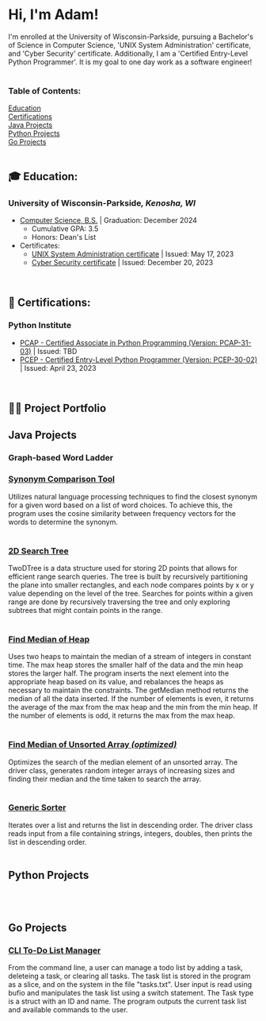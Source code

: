 <!-- Header -->
<h1>Hi, I'm Adam!</h1>


<!-- Brief Introduction -->
I'm enrolled at the University of Wisconsin-Parkside, pursuing a Bachelor's of Science in Computer Science, 'UNIX System Administration' certificate, and 'Cyber Security' certificate. Additionally, I am a 'Certified Entry-Level Python Programmer'. It is my goal to one day work as a software engineer! <br><br>


<!-- Table of Contents -->
<h3>Table of Contents:</h3>
<a href="#EducationLink">Education</a> <br>
<a href="#CertificationLink">Certifications</a> <br>
<a href="#JavaLink">Java Projects</a> <br>
<a href="#PythonLink">Python Projects</a> <br>
<a href="#GoLink">Go Projects</a> <br><br>



<!-- Eduction Overview -->
<a id="EducationLink"><h2>🎓 Education:</h2></a>
<h3>University of Wisconsin-Parkside<i>, Kenosha, WI</i></h3>

- [Computer Science, B.S.](https://www.uwp.edu/learn/programs/computersciencemajor.cfm) | Graduation: December 2024
  - Cumulative GPA: 3.5
  - Honors: Dean's List
- Certificates:
    - [UNIX System Administration certificate](https://www.uwp.edu/learn/programs/unixsystemadmin.cfm) | Issued: May 17, 2023
    - [Cyber Security certificate](https://www.uwp.edu/learn/programs/cybersecurity.cfm) | Issued: December 20, 2023

<br>



<!-- List of Certifications -->
<a id="CertificationLink"><h2>📜 Certifications:</h2></a>

<h3>Python Institute</h3>

- [PCAP - Certified Associate in Python Programming (Version: PCAP-31-03)](https://pythoninstitute.org/pcep) | Issued: TBD
- [PCEP - Certified Entry-Level Python Programmer (Version: PCEP-30-02)](https://verify.openedg.org/?id=07wC.sTLQ.26eO) | Issued: April 23, 2023

<br>



<!-- Project Portfolio -->
<h2>👨‍💻 Project Portfolio</h2>



<!-- Java Project Portfolio -->
<a id="JavaLink"><h2>Java Projects</h2></a>

<h3>Graph-based Word Ladder</h3>

<h3><a href="https://github.com/AdamZieman/Java_Synonym_Comparison_Tool">Synonym Comparison Tool</a></h3>

Utilizes natural language processing techniques to find the closest synonym for a given word based on a list of word choices. To achieve this, the program uses the cosine similarity between frequency vectors for the words to determine the synonym. <br><br>

<h3><a href="https://github.com/AdamZieman/Java_2DSearchTree">2D Search Tree</a></h3>

TwoDTree is a data structure used for storing 2D points that allows for efficient range search queries. The tree is built by recursively partitioning the plane into smaller rectangles, and each node compares points by x or y value depending on the level of the tree. Searches for points within a given range are done by recursively traversing the tree and only exploring subtrees that might contain points in the range. <br><br>

<h3><a href="https://github.com/AdamZieman/Java_HeapMedian">Find Median of Heap</a></h3>

Uses two heaps to maintain the median of a stream of integers in constant time. The max heap stores the smaller half of the data and the min heap stores the larger half. The program inserts the next element into the appropriate heap based on its value, and rebalances the heaps as necessary to maintain the constraints. The getMedian method returns the median of all the data inserted. If the number of elements is even, it returns the average of the max from the max heap and the min from the min heap. If the number of elements is odd, it returns the max from the max heap. <br><br>

<h3><a href="https://github.com/AdamZieman/Java_FindMedianUnsortedArray">Find Median of Unsorted Array <i>(optimized)</i></a></h3>

Optimizes the search of the median element of an unsorted array. The driver class, generates random integer arrays of increasing sizes and finding their median and the time taken to search the array. <br><br>

<h3><a href="https://github.com/AdamZieman/Java_GenericReverseOrderSorter">Generic Sorter</a></h3>

Iterates over a list and returns the list in descending order. The driver class reads input from a file containing strings, integers, doubles, then prints the list in descending order. <br><br>



<!-- Python Programs -->
<a id="PythonLink"><h2>Python Projects</h2></a>
<br><br>



<!-- Go Project Portfolio -->
<a id="GoLink"><h2>Go Projects</h2></a>

<h3><a href="https://github.com/AdamZieman/Go_CLI_ToDo_List_Manager">CLI To-Do List Manager</a></h3>

From the command line, a user can manage a todo list by adding a task, deleteing a task, or clearing all tasks. The task list is stored in the program as a slice, and on the system in the file "tasks.txt". User input is read using bufio and manipulates the task list using a switch statement. The Task type is a struct with an ID and name. The program outputs the current task list and available commands to the user.
